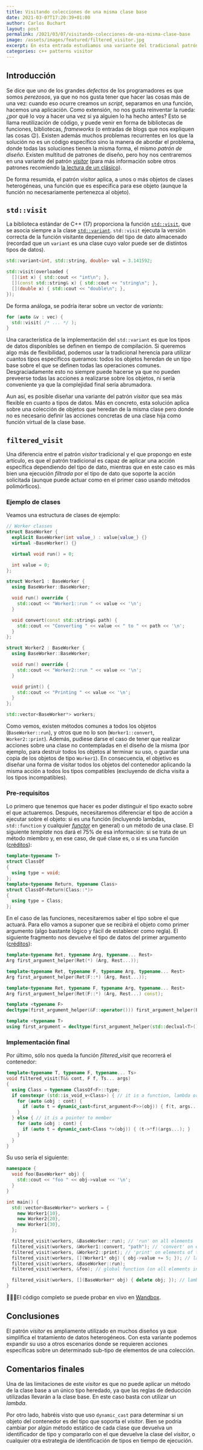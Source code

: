 ```yaml
---
title: Visitando colecciones de una misma clase base
date: 2021-03-07T17:20:39+01:00
author: Carlos Buchart
layout: post
permalink: /2021/03/07/visitando-colecciones-de-una-misma-clase-base
image: /assets/images/featured/filtered_visitor.jpg
excerpt: En esta entrada estudiamos una variante del tradicional patrón visitor, aplicado a colecciones de objetos pertenecientes a la misma jerarquía de clases.
categories: c++ patterns visitor
---
```

## Introducción

Se dice que uno de los grandes _defectos_ de los programadores es que somos _perezosos_, ya que no nos gusta tener que hacer las cosas más de una vez: cuando eso ocurre creamos un _script_, separamos en una función, hacemos una aplicación. Como extensión, no nos gusta reinventar la rueda: ¿por qué lo voy a hacer una vez si ya alguien lo ha hecho antes? Esto se llama reutilización de código, y puede venir en forma de bibliotecas de funciones, bibliotecas, _frameworks_ (o entradas de blogs que nos expliquen las cosas 😉). Existen además muchos problemas recurrentes en los que la solución no es un código específico sino la manera de abordar el problema, donde todas las soluciones tienen la misma forma, el mismo _patrón de diseño_. Existen multitud de patrones de diseño, pero hoy nos centraremos en una variante del patrón [_visitor_](https://es.wikipedia.org/wiki/Visitor_(patr%C3%B3n_de_dise%C3%B1o)) (para más información sobre otros patrones recomiendo [la lectura de un clásico](https://www.amazon.es/Design-Patterns-Object-Oriented-professional-computing/dp/0201633612)).

De forma resumida, el patrón _visitor_ aplica, a unos o más objetos de clases heterogéneas, una función que es específica para ese objeto (aunque la función no necesariamente pertenezca al objeto).

## `std::visit`

La biblioteca estándar de C++ (17) proporciona la función [`std::visit`](https://en.cppreference.com/w/cpp/utility/variant/visit), que se asocia siempre a la clase [`std::variant`](https://en.cppreference.com/w/cpp/utility/variant). `std::visit` ejecuta la versión correcta de la función visitante depeniendo del tipo de dato almacenado (recordad que un `variant` es una clase cuyo valor puede ser de distintos tipos de datos).

```cpp
std::variant<int, std::string, double> val = 3.141592;

std::visit(overloaded {
  [](int x) { std::cout << "int\n"; },
  [](const std::string& x) { std::cout << "string\n"; },
  [](double x) { std::cout << "double\n"; },
});
```

De forma análoga, se podría iterar sobre un vector de _variants_:

```cpp
for (auto &v : vec) {
  std::visit( /* ... */ );
}
```

Una característica de la implementación del `std::variant` es que los tipos de datos disponibles se definen en tiempo de compilación. Si queremos algo más de flexibilidad, podemos usar la tradicional herencia para utilizar cuantos tipos específicos queramos: todos los objetos heredan de un tipo base sobre el que se definen todas las operaciones comunes. Desgraciadamente esto no siempre puede hacerse ya que no pueden preveerse todas las acciones a realizarse sobre los objetos, ni sería conveniente ya que la complejidad final sería abrumadora.

Aun así, es posible diseñar una variante del patrón _visitor_ que sea más flexible en cuanto a tipos de datos. Más en concreto, esta solución aplica sobre una colección de objetos que heredan de la misma clase pero donde no es necesario definir las acciones concretas de una clase hija como función virtual de la clase base.

## `filtered_visit`

Una diferencia entre el patrón _visitor_ tradicional y el que propongo en este artículo, es que el patrón tradicional es capaz de aplicar una acción específica dependiendo del tipo de dato, mientras que en este caso es más bien una ejecución _filtrada_ por el tipo de dato que soporte la acción solicitada (aunque puede actuar como en el primer caso usando métodos polimórficos).

### Ejemplo de clases

Veamos una estructura de clases de ejemplo:

```cpp
// Worker classes
struct BaseWorker {
  explicit BaseWorker(int value_) : value{value_} {}
  virtual ~BaseWorker() {}

  virtual void run() = 0;

  int value = 0;
};

struct Worker1 : BaseWorker {
  using BaseWorker::BaseWorker;

  void run() override {
    std::cout << "Worker1::run " << value << '\n';
  }

  void convert(const std::string& path) {
    std::cout << "Converting " << value << " to " << path << '\n';
  }
};

struct Worker2 : BaseWorker {
  using BaseWorker::BaseWorker;

  void run() override {
    std::cout << "Worker2::run " << value << '\n';
  }

  void print() {
    std::cout << "Printing " << value << '\n';
  }
};

std::vector<BaseWorker*> workers;
```

Como vemos, existen métodos comunes a todos los objetos (`BaseWorker::run`), y otros que no lo son (`Worker1::convert`, `Worker2::print`). Además, pudiese darse el caso de tener que realizar acciones sobre una clase no contempladas en el diseño de la misma (por ejemplo, para destruir todos los objetos al terminar su uso, o guardar una copia de los objetos de tipo `Worker1`). En consecuencia, el objetivo es diseñar una forma de visitar todos los objetos del contenedor aplicando la misma acción a todos los tipos compatibles (excluyendo de dicha visita a los tipos incompatibles).

### Pre-requisitos

Lo primero que tenemos que hacer es poder distinguir el tipo exacto sobre el que actuaremos. Después, necesitaremos diferenciar el tipo de acción a ejecutar sobre el objeto: si es una función (incluyendo lambdas, `std::function` y cualquier [_functor_](https://www.geeksforgeeks.org/functors-in-cpp/) en general) o un método de una clase. El siguiente _template_ nos dará el 75% de esa información: si se trata de un método miembro y, en ese caso, de qué clase es, o si es una función ([créditos](https://stackoverflow.com/q/42175294/1485885)):

```cpp
template<typename T>
struct ClassOf
{
  using type = void;
};
template<typename Return, typename Class>
struct ClassOf<Return(Class::*)>
{
  using type = Class;
};
```

En el caso de las funciones, necesitaremos saber el tipo sobre el que actuará. Para ello vamos a suponer que se recibirá el objeto como primer argumento (algo bastante lógico y fácil de establecer como regla). El siguiente fragmento nos devuelve el tipo de datos del primer argumento ([créditos](https://stackoverflow.com/q/6512019/1485885)):

```cpp
template<typename Ret, typename Arg, typename... Rest>
Arg first_argument_helper(Ret(*) (Arg, Rest...));

template<typename Ret, typename F, typename Arg, typename... Rest>
Arg first_argument_helper(Ret(F::*) (Arg, Rest...));

template<typename Ret, typename F, typename Arg, typename... Rest>
Arg first_argument_helper(Ret(F::*) (Arg, Rest...) const);

template <typename F>
decltype(first_argument_helper(&F::operator())) first_argument_helper(F);

template <typename T>
using first_argument = decltype(first_argument_helper(std::declval<T>()));
```

### Implementación final

Por último, sólo nos queda la función _filtered_visit_ que recorrerá el contenedor:

```cpp
template<typename T, typename F, typename... Ts>
void filtered_visit(T&& cont, F f, Ts... args)
{
  using Class = typename ClassOf<F>::type;
  if constexpr (std::is_void_v<Class>) { // it is a function, lambda or std::function
    for (auto &obj : cont) {
      if (auto t = dynamic_cast<first_argument<F>>(obj)) { f(t, args...); }
    }
  } else { // it is a pointer to member
    for (auto &obj : cont) {
      if (auto t = dynamic_cast<Class *>(obj)) { (t->*f)(args...); }
    }
  }
}
```

Su uso sería el siguiente:

```cpp
namespace {
  void foo(BaseWorker* obj) {
    std::cout << "foo " << obj->value << '\n';
  }
}

int main() {
  std::vector<BaseWorker*> workers = {
    new Worker1{10},
    new Worker2{20},
    new Worker1{30},
  };

  filtered_visit(workers, &BaseWorker::run); // 'run' on all elements
  filtered_visit(workers, &Worker1::convert, "path"); // 'convert' on elements of type 'Worker1' with one argument
  filtered_visit(workers, &Worker2::print); // 'print' on elements of type 'Worker2'
  filtered_visit(workers, [](Worker1* obj) { obj->value += 5; }); // lambda on elements of type 'Worker1'
  filtered_visit(workers, &BaseWorker::run);
  filtered_visit(workers, &foo); // global function (on all elements in this case)

  filtered_visit(workers, [](BaseWorker* obj) { delete obj; }); // lambda on all elements
}
```

👨🏻‍💻El código completo se puede probar en vivo en [Wandbox](https://wandbox.org/permlink/YNNpgYwQ6PoB7sA9).

## Conclusiones

El patrón _visitor_ es ampliamente utilizado en muchos diseños ya que simplifica el tratamiento de datos heterogéneos. Con esta variante podemos expandir su uso a otros escenarios donde se requieren acciones específicas sobre un determinado sub-tipo de elementos de una colección.

## Comentarios finales

Una de las limitaciones de este _visitor_ es que no puede aplicar un método de la clase base a un único tipo heredado, ya que las reglas de deducción utilizadas llevarán a la clase base. En este caso basta con utilizar un _lambda_.

Por otro lado, habréis visto que uso `dynamic_cast` para determinar si un objeto del contenedor es del tipo que soporta el _visitor_. Bien se podría cambiar por algún método estático de cada clase que devuelva un identificador de tipo y compararlo con el que devuelve la clase del _visitor_, o cualquier otra estrategia de identificación de tipos en tiempo de ejecución.
